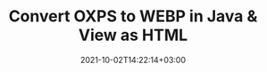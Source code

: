 ---
############################# Static ############################
layout: "autogen"
date: 2021-10-02T14:22:14+03:00
draft: false
path: "total/java/conversion/oxps-to-webp/"

############################# Head ############################
head_title: "Convert OXPS to WEBP in Java - Sample Java Code"
head_description: "Java document conversion library to convert OXPS to WEBP and 100+ other file formats in Java & J2SE applications. View the Converted WEBP document as HTML viewer."

############################# Header ############################
title: "Convert OXPS to WEBP in Java & View as HTML"
description: "Programmatically convert OXPS to WEBP in Java & J2SE platforms using flexible document manipulation options to customize the resultant document. Convert the complete document or some specific pages based on page numbers or selective page ranges using Java document conversion library."

############################# SubMenu ############################
submenu:
    enable: false

############################# Content ############################
content:
    enable: true
    block:
    - title_left: "OXPS to WEBP Conversion in Java"
      content_left: |
          Perform OXPS to WEBP file conversion in three simple steps using Java. View the converted document as HTML without any external software dependency.

          -   Create a new instance of **Converter** class and load the OXPS file
          -   Set **ConvertOptions** for the WEBP document type
          -   Call **Convert** method of **Converter** class instance for conversion to WEBP
          -   Set options for HTML viewer
          -   Create **Viewer** object to view converted WEBP as HTML
          
      title_right: "Convert Remotely Located Documents"
      content_right: |
          You require `GroupDocs.Conversion` & `GroupDocs.Viewer` namespaces to convert between a wide range of popular document types such as PDF, Microsoft Word, Excel, PowerPoint, Project, Outlook, HTML, diagrams and image file formats. Explore other [Java APIs for Office documents](https://products.conholdate.com/total/java/) as offered by Conholdate.Total.
          
          Get the respective assembly files from the [downloads](https://downloads.conholdate.com/total/java) or fetch the whole package from [Maven](https://repository.conholdate.com/webapp/#/artifacts/browse/tree/General/repo) to add 'Conholdate.Total` directly in your workspace.
          
      code: |
          ```cs {linenos=false}
          // Convert OXPS to WEBP using GroupDocs.Conversion API
          // Load the source OXPS file to be converted
          Converter converter = new Converter("input.oxps");

          // Get the convert options ready for the target WEBP format
          ConvertOptions convertOptions = new FileType().fromExtension("webp").getConvertOptions();

          // Convert to WEBP format
          converter.convert("output.webp", convertOptions);

          // Create Viewer object to view the converted WEBP as HTML
          try (Viewer viewer = new Viewer("output.webp"))
          {
              // Set options for HTML viewer
              HtmlViewOptions viewOptions = HtmlViewOptions.forEmbeddedResources("output{0}.html");

              // View converted WEBP as HTML
              viewer.view(viewOptions);
          }
          ```
    - title_left: "Convert Password Protected OXPS to WEBP"
      content_left: |
          Accurately load and convert documents that are protected with a password within your Java based applications. The file format conversion API also supports rendering remote documents from different sources including S3, Blob, FTP, Stream, URL or a local disk.

          -   Create new instance of **Converter** class and pass source document path
          -   Instantiate the proper **ConvertOptions** class e.g. (**PdfConvertOptions**, **WordProcessingConvertOptions**, **SpreadsheetConvertOptions** etc.)
          -   Call **convert** method of **Converter** class instance and pass filename for the converted document
        
      title_right: "Source Document Information Extraction"
      content_right: |
          The documents information extraction feature not only allows getting the basic information about the source document file but it also supports extracting some valuable file-format specific information such as project start and end dates of a Microsoft Project file, any printing restrictions on a PDF document, list of folders enclosed in an Outlook data file etc. 

          Convert popular document file formats on different operating systems such as Windows, Linux or macOS while using development environments such as NetBeans, IntelliJ IDEA and Eclipse.
          
      code: |
          ```cs {linenos=false}
          // Load and convert password protected documents
          WordProcessingLoadOptions loadOptions = new WordProcessingLoadOptions();
          loadOptions.setPassword("12345");

          // Create an instance of Converter class and pass source document path and the load options delegate as a constructor parameters
          Converter converter = new Converter("input.oxps", loadOptions);

          // Instantiate PdfConvertOptions class
          PdfConvertOptions options = new PdfConvertOptions();

          // Call convert method of Converter class instance and pass filename for the converted document and the instance of ConvertOptions from the previous step
          converter.convert("output.webp, options);
          ```
############################# About Formats ############################
about_formats:
    enable: false
############################# More Formats ############################
more_formats:
    enable: true
    auto: false
    other_out_formats: PDF DOCX DOT DOTX DOTM TXT RTF HTML MHTML XLS XLSX XLSM XLT XLTX XLTM DIF PPT PPTX PPS PPSX POT POTX POTM ODT OTT EMZ WMZ SVGZ TEX DCM WMF BMP PNG GIF JPEG TIFF
############################# Back to top ###############################
back_to_top:
  enable: true
---